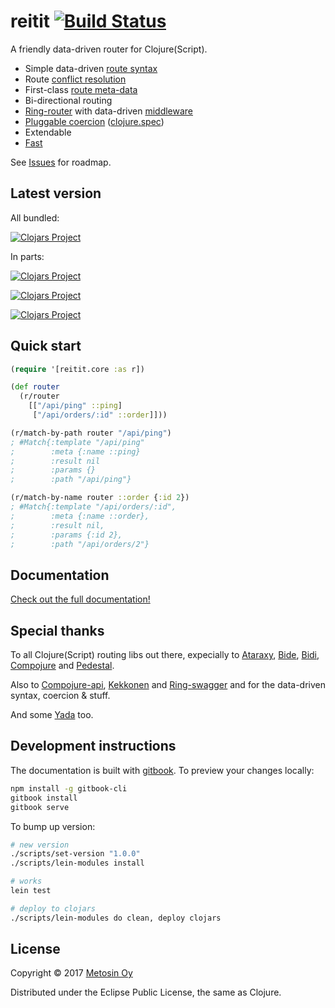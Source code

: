 # reitit [![Build Status](https://travis-ci.org/metosin/reitit.svg?branch=master)](https://travis-ci.org/metosin/reitit)

A friendly data-driven router for Clojure(Script).

* Simple data-driven [route syntax](https://metosin.github.io/reitit/basics/route_syntax.html)
* Route [conflict resolution](https://metosin.github.io/reitit/basics/route_conflicts.html)
* First-class [route meta-data](https://metosin.github.io/reitit/basics/route_data.html)
* Bi-directional routing
* [Ring-router](https://metosin.github.io/reitit/ring.html) with data-driven [middleware](https://metosin.github.io/reitit/ring/compiling_middleware.html)
* [Pluggable coercion](https://metosin.github.io/reitit/ring/parameter_coercion.html) ([clojure.spec](https://clojure.org/about/spec))
* Extendable
* [Fast](https://metosin.github.io/reitit/performance.html)

See [Issues](https://github.com/metosin/reitit/issues) for roadmap.

## Latest version

All bundled:

[![Clojars Project](http://clojars.org/metosin/reitit/latest-version.svg)](http://clojars.org/metosin/reitit)

In parts:

[![Clojars Project](http://clojars.org/metosin/reitit-core/latest-version.svg)](http://clojars.org/metosin/reitit-core)

[![Clojars Project](http://clojars.org/metosin/reitit-ring/latest-version.svg)](http://clojars.org/metosin/reitit-ring)

[![Clojars Project](http://clojars.org/metosin/reitit-spec/latest-version.svg)](http://clojars.org/metosin/reitit-spec)

## Quick start

```clj
(require '[reitit.core :as r])

(def router
  (r/router
    [["/api/ping" ::ping]
     ["/api/orders/:id" ::order]]))

(r/match-by-path router "/api/ping")
; #Match{:template "/api/ping"
;        :meta {:name ::ping}
;        :result nil
;        :params {}
;        :path "/api/ping"}

(r/match-by-name router ::order {:id 2})
; #Match{:template "/api/orders/:id",
;        :meta {:name ::order},
;        :result nil,
;        :params {:id 2},
;        :path "/api/orders/2"}
```

## Documentation

[Check out the full documentation!](https://metosin.github.io/reitit/)

## Special thanks

To all Clojure(Script) routing libs out there, expecially to
[Ataraxy](https://github.com/weavejester/ataraxy), [Bide](https://github.com/funcool/bide), [Bidi](https://github.com/juxt/bidi), [Compojure](https://github.com/weavejester/compojure) and
[Pedestal](https://github.com/pedestal/pedestal/tree/master/route).

Also to [Compojure-api](https://github.com/metosin/compojure-api), [Kekkonen](https://github.com/metosin/kekkonen) and [Ring-swagger](https://github.com/metosin/ring-swagger) and  for the data-driven syntax, coercion & stuff.

And some [Yada](https://github.com/juxt/yada) too.

## Development instructions

The documentation is built with [gitbook](https://toolchain.gitbook.com). To preview your changes locally:

```bash
npm install -g gitbook-cli
gitbook install
gitbook serve
```

To bump up version:

```bash
# new version
./scripts/set-version "1.0.0"
./scripts/lein-modules install

# works
lein test

# deploy to clojars
./scripts/lein-modules do clean, deploy clojars
```

## License

Copyright © 2017 [Metosin Oy](http://www.metosin.fi)

Distributed under the Eclipse Public License, the same as Clojure.
